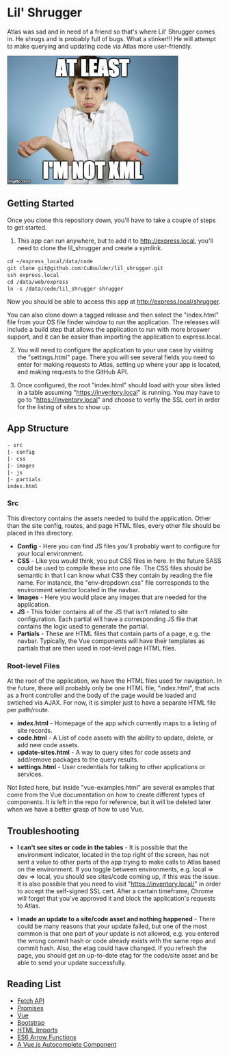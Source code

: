 # Lil' Shrugger

Atlas was sad and in need of a friend so that's where Lil' Shrugger comes in. He shrugs and is probably full of bugs. What a stinker!!! He will attempt to make querying and updating code via Atlas more user-friendly. 


![Lil' Shrugger Logo](/src/images/lil_shrugger.jpg?raw=true "Lil' Shrugger")

## Getting Started

Once you clone this repository down, you'll have to take a couple of steps to get started.

1. This app can run anywhere, but to add it to http://express.local, you'll need to clone the lil_shrugger and create a symlink.

```
cd ~/express_local/data/code
git clone git@github.com:CuBoulder/lil_shrugger.git
ssh express.local
cd /data/web/express
ln -s /data/code/lil_shrugger shrugger
```

Now you should be able to access this app at http://express.local/shrugger. 

You can also clone down a tagged release and then select the "index.html" file from your OS file finder window to run the application. The releases will include a build step that allows the application to run with more broswer support, and it can be easier than importing the application to express.local.	

2. You will need to configure the application to your use case by visiitng the "settings.html" page. There you will see several fields you need to enter for making requests to Atlas, setting up where your app is located, and making requests to the GitHub API.  

3. Once configured, the root "index.html" should load with your sites listed in a table assuming "https://inventory.local" is running. You may have to go to "https://inventory.local" and choose to verfiy the SSL cert in order for the listing of sites to show up. 

## App Structure 
```
- src
|- config
|- css
|- images
|- js
|- partials
index.html
```
### Src

This directory contains the assets needed to build the application. Other than the site config, routes, and page HTML files, every other file should be placed in this directory. 

- **Config** - Here you can find JS files you'll probably want to configure for your local environment. 
- **CSS** - Like you would think, you put CSS files in here. In the future SASS could be used to compile these into one file.
The CSS files should be semantic in that I can know what CSS they contain by reading the file name. For instance, the "env-dropdown.css" file corresponds to the environment selector located in the navbar. 
- **Images** - Here you would place any images that are needed for the application. 
- **JS** - This folder contains all of the JS that isn't related to site configuration. Each partial will have a corresponding JS file that contains the logic used to generate the partial. 
- **Partials** - These are HTML files that contain parts of a page, e.g. the navbar. Typically, the Vue components will have their templates as partials that are then used in root-level page HTML files. 

### Root-level Files

At the root of the application, we have the HTML files used for navigation. In the future, there will probably only be one HTML file, "index.html", that acts as a front controller and the body of the page would be loaded and swtiched via AJAX. For now, it is simpler just to have a separate HTML file per path/route. 

- **index.html** - Homepage of the app which currently maps to a listing of site records.
- **code.html** - A List of code assets with the ability to update, delete, or add new code assets. 
- **update-sites.html** - A way to query sites for code assets and add/remove packages to the query results. 
- **settings.html** - User credentials for talking to other applications or services. 

Not listed here, but inside "vue-examples.html" are several examples that come from the Vue documentation on how to create different types of components. It is left in the repo for reference, but it will be deleted later when we have a better grasp of how to use Vue. 

## Troubleshooting

- **I can't see sites or code in the tables** - It is possible that the environment indicator, located in the top right of the screen, has not sent a value to other parts of the app trying to make calls to Atlas based on the environment. If you toggle between environments, e.g. local => dev => local, you should see sites/code coming up, if this was the issue. It is also possible that you need to visit "https://inventory.local/" in order to accept the self-signed SSL cert. After a certain timeframe, Chrome will forget that you've approved it and block the application's requests to Atlas. 

- **I made an update to a site/code asset and nothing happened** - There could be many reasons that your update failed, but one of the most common is that one part of your update is not allowed, e.g. you entered the wrong commit hash or code already exists with the same repo and commit hash. Also, the etag could have changed. If you refresh the page, you should get an up-to-date etag for the code/site asset and be able to send your update successfully. 

## Reading List

- [Fetch API](https://developer.mozilla.org/en-US/docs/Web/API/Fetch_API)
- [Promises](https://developer.mozilla.org/en-US/docs/Web/JavaScript/Reference/Global_Objects/Promise)
- [Vue](https://vuejs.org/)
- [Bootstrap](http://getbootstrap.com/css/)
- [HTML Imports](https://www.html5rocks.com/en/tutorials/webcomponents/imports/)
- [ES6 Arrow Functions](https://developer.mozilla.org/en-US/docs/Web/JavaScript/Reference/Functions/Arrow_functions)
- [A Vue.js Autocomplete Component](http://taha-sh.com/blog/building-an-awesome-reusable-autocomplete-input-component-in-vue-21-part-one)



